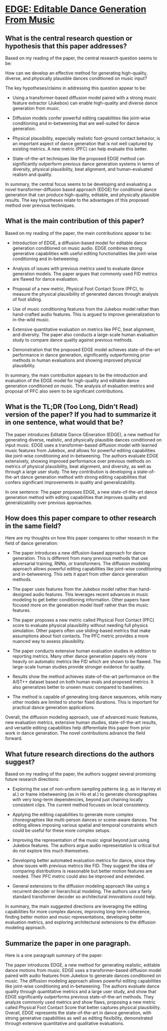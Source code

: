 # [EDGE: Editable Dance Generation From Music](https://arxiv.org/abs/2211.10658)

## What is the central research question or hypothesis that this paper addresses?

 Based on my reading of the paper, the central research question seems to be:

How can we develop an effective method for generating high-quality, diverse, and physically plausible dances conditioned on music input?

The key hypotheses/claims in addressing this question appear to be:

- Using a transformer-based diffusion model paired with a strong music feature extractor (Jukebox) can enable high-quality and diverse dance generation from music.

- Diffusion models confer powerful editing capabilities like joint-wise conditioning and in-betweening that are well-suited for dance generation.

- Physical plausibility, especially realistic foot-ground contact behavior, is an important aspect of dance generation that is not well captured by existing metrics. A new metric (PFC) can help evaluate this better.

- State-of-the-art techniques like the proposed EDGE method can significantly outperform previous dance generation systems in terms of diversity, physical plausibility, beat alignment, and human-evaluated realism and quality.

In summary, the central focus seems to be developing and evaluating a novel transformer-diffusion based approach (EDGE) for conditional dance generation that can produce high-quality, editable, and physically plausible results. The key hypotheses relate to the advantages of this proposed method over previous techniques.


## What is the main contribution of this paper?

 Based on my reading of the paper, the main contributions appear to be:

- Introduction of EDGE, a diffusion-based model for editable dance generation conditioned on music audio. EDGE combines strong generative capabilities with useful editing functionalities like joint-wise conditioning and in-betweening.

- Analysis of issues with previous metrics used to evaluate dance generation models. The paper argues that commonly used FID metrics are flawed for dance evaluation. 

- Proposal of a new metric, Physical Foot Contact Score (PFC), to measure the physical plausibility of generated dances through analysis of foot sliding.

- Use of music conditioning features from the Jukebox model rather than hand-crafted audio features. This is argued to improve generalization to in-the-wild music.

- Extensive quantitative evaluation on metrics like PFC, beat alignment, and diversity. The paper also conducts a large-scale human evaluation study to compare dance quality against previous methods.

- Demonstration that the proposed EDGE model achieves state-of-the-art performance in dance generation, significantly outperforming prior methods in human evaluations and showing improved physical plausibility.

In summary, the main contribution appears to be the introduction and evaluation of the EDGE model for high-quality and editable dance generation conditioned on music. The analysis of evaluation metrics and proposal of PFC also seem to be significant contributions.


## What is the TL;DR (Too Long, Didn't Read) version of the paper? If you had to summarize it in one sentence, what would that be?

 The paper introduces Editable Dance GEneration (EDGE), a new method for generating diverse, realistic, and physically plausible dances conditioned on input music. EDGE uses a transformer-based diffusion model with learned music features from Jukebox, and allows for powerful editing capabilities like joint-wise conditioning and in-betweening. The authors evaluate EDGE extensively, showing improved performance over previous methods on metrics of physical plausibility, beat alignment, and diversity, as well as through a large user study. The key contribution is developing a state-of-the-art dance generation method with strong editing capabilities that confers significant improvements in quality and generalizability.

In one sentence: The paper proposes EDGE, a new state-of-the-art dance generation method with editing capabilities that improves quality and generalizability over previous approaches.


## How does this paper compare to other research in the same field?

 Here are my thoughts on how this paper compares to other research in the field of dance generation:

- The paper introduces a new diffusion-based approach for dance generation. This is different from many previous methods that use adversarial training, RNNs, or transformers. The diffusion modeling approach allows powerful editing capabilities like joint-wise conditioning and in-betweening. This sets it apart from other dance generation methods.

- The paper uses features from the Jukebox model rather than hand-designed audio features. This leverages recent advances in music modeling to get better conditioning information. Other papers have focused more on the generation model itself rather than the music features. 

- The paper proposes a new metric called Physical Foot Contact (PFC) score to evaluate physical plausibility without needing full physics simulation. Other papers often use sliding-based metrics that make assumptions about foot contacts. The PFC metric provides a more nuanced way to assess plausibility.

- The paper conducts extensive human evaluation studies in addition to reporting metrics. Many other dance generation papers rely more heavily on automatic metrics like FID which are shown to be flawed. The large-scale human studies provide stronger evidence for quality.

- Results show the method achieves state-of-the-art performance on the AIST++ dataset based on both human evals and proposed metrics. It also generalizes better to unseen music compared to baselines.

- The method is capable of generating long dance sequences, while many other models are limited to shorter fixed durations. This is important for practical dance generation applications.

Overall, the diffusion modeling approach, use of advanced music features, new evaluation metrics, extensive human studies, state-of-the-art results, and versatile editing capabilities help differentiate this paper from prior work in dance generation. The novel contributions advance the field forward.


## What future research directions do the authors suggest?

 Based on my reading of the paper, the authors suggest several promising future research directions:

- Exploring the use of non-uniform sampling patterns (e.g. as in Harvey et al.) or frame inbetweening (as in Ho et al.) to generate choreographies with very long-term dependencies, beyond just chaining locally consistent clips. The current method focuses on local consistency.

- Applying the editing capabilities to generate more complex choreographies like multi-person dances or scene-aware dances. The editing allows imposing various spatial and temporal constraints which could be useful for these more complex setups. 

- Improving the representation of the music signal beyond just using Jukebox features. The authors argue audio representation is critical but do not explore this much themselves.

- Developing better automated evaluation metrics for dance, since they show issues with previous metrics like FID. They suggest the idea of comparing distributions is reasonable but better motion features are needed. Their PFC metric could also be improved and extended.

- General extensions to the diffusion modeling approach like using a recurrent decoder or hierarchical modeling. The authors use a fairly standard transformer decoder so architectural innovations could help.

In summary, the main suggested directions are leveraging the editing capabilities for more complex dances, improving long-term coherence, finding better motion and music representations, developing better evaluation metrics, and exploring architectural extensions to the diffusion modeling approach.


## Summarize the paper in one paragraph.

 Here is a one paragraph summary of the paper:

The paper introduces EDGE, a new method for generating realistic, editable dance motions from music. EDGE uses a transformer-based diffusion model paired with audio features from Jukebox to generate dances conditioned on music. The diffusion modeling approach allows powerful editing capabilities like joint-wise conditioning and in-betweening. The authors evaluate dance quality through quantitative metrics and a large user study, and show that EDGE significantly outperforms previous state-of-the-art methods. They analyze commonly used metrics and show flaws, proposing a new metric called Physical Foot Contact Score that better captures physical plausibility. Overall, EDGE represents the state-of-the-art in dance generation, with strong generative capabilities as well as editing flexibility, demonstrated through extensive quantitative and qualitative evaluations.
